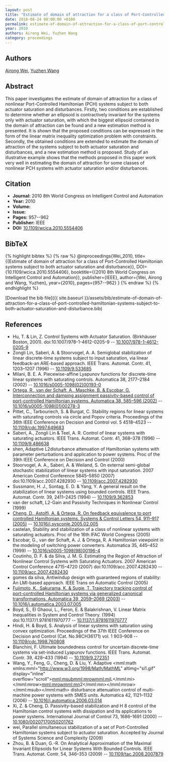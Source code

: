 ```yaml
---
layout: post
title: "Estimate of domain of attraction for a class of Port-Controlled Hamiltonian systems subject to both actuator saturation and disturbance"
date: 2010-08-24 00:00:00 +0100
permalink: estimate-of-domain-of-attraction-for-a-class-of-port-controlled-hamiltonian-systems-subject-to-both-actuator-saturation-and-disturbance
year: 2010
authors: Airong Wei, Yuzhen Wang
category: proceedings
---
```

 
## Authors
[Airong Wei](authors/airong-wei), [Yuzhen Wang](authors/yuzhen-wang)
 
## Abstract
This paper investigates the estimate of domain of attraction for a class of nonlinear Port-Controlled Hamiltonian (PCH) systems subject to both actuator saturation and disturbances. Firstly, two conditions are established to determine whether an ellipsoid is contractively invariant for the systems only with actuator saturation, with which the biggest ellipsoid contained in the domain of attraction can be found and a new estimation method is presented. It is shown that the proposed conditions can be expressed in the form of the linear matrix inequality optimization problem with constraints. Secondly, the obtained conditions are extended to estimate the domain of attraction of the systems subject to both actuator saturation and disturbances, and a new estimation method is proposed. Study of an illustrative example shows that the methods proposed in this paper work very well in estimating the domain of attraction for some classes of nonlinear PCH systems with actuator saturation and/or disturbances.
 
## Citation
- **Journal:** 2010 8th World Congress on Intelligent Control and Automation
- **Year:** 2010
- **Volume:** 
- **Issue:** 
- **Pages:** 957--962
- **Publisher:** IEEE
- **DOI:** [10.1109/wcica.2010.5554406](https://doi.org/10.1109/wcica.2010.5554406)
 
## BibTeX
{% highlight bibtex %}
{% raw %}
@inproceedings{Wei_2010,
  title={{Estimate of domain of attraction for a class of Port-Controlled Hamiltonian systems subject to both actuator saturation and disturbance}},
  DOI={10.1109/wcica.2010.5554406},
  booktitle={{2010 8th World Congress on Intelligent Control and Automation}},
  publisher={IEEE},
  author={Wei, Airong and Wang, Yuzhen},
  year={2010},
  pages={957--962}
}
{% endraw %}
{% endhighlight %}
 
[Download the bib file]({{ site.baseurl }}/assets/bib/estimate-of-domain-of-attraction-for-a-class-of-port-controlled-hamiltonian-systems-subject-to-both-actuator-saturation-and-disturbance.bib)
 
## References
- Hu, T. & Lin, Z. Control Systems with Actuator Saturation. (Birkhäuser Boston, 2001). doi:10.1007/978-1-4612-0205-9 -- [10.1007/978-1-4612-0205-9](https://doi.org/10.1007/978-1-4612-0205-9)
- Zongli Lin, Saberi, A. & Stoorvogel, A. A. Semiglobal stabilization of linear discrete-time systems subject to input saturation, via linear feedback-an ARE-based approach. IEEE Trans. Automat. Contr. 41, 1203–1207 (1996) -- [10.1109/9.533685](https://doi.org/10.1109/9.533685)
- Milani, B. E. A. Piecewise-affine Lyapunov functions for discrete-time linear systems with saturating controls. Automatica 38, 2177–2184 (2002) -- [10.1016/s0005-1098(02)00193-0](https://doi.org/10.1016/s0005-1098(02)00193-0)
- [Ortega, R., van der Schaft, A., Maschke, B. & Escobar, G. Interconnection and damping assignment passivity-based control of port-controlled Hamiltonian systems. Automatica 38, 585–596 (2002)](interconnection-and-damping-assignment-passivity-based-control-of-port-controlled-hamiltonian-systems) -- [10.1016/s0005-1098(01)00278-3](https://doi.org/10.1016/s0005-1098(01)00278-3)
- Pittet, C., Tarbouriech, S. & Burgat, C. Stability regions for linear systems with saturating controls via circle and Popov criteria. Proceedings of the 36th IEEE Conference on Decision and Control vol. 5 4518–4523 -- [10.1109/cdc.1997.649683](https://doi.org/10.1109/cdc.1997.649683)
- Saberi, A., Zongli Lin & Teel, A. R. Control of linear systems with saturating actuators. IEEE Trans. Automat. Contr. 41, 368–378 (1996) -- [10.1109/9.486638](https://doi.org/10.1109/9.486638)
- shen, Adaptive L2disturbance attenuation of Hamiltonian systems with parameter perturbations and application to power systems. Proc of the 39th IEEE Conference on Decision and Control (2000)
- Stoorvogel, A. A., Saberi, A. & Weiland, S. On external semi-global stochastic stabilization of linear systems with input saturation. 2007 American Control Conference 5845–5850 (2007) doi:10.1109/acc.2007.4282930 -- [10.1109/acc.2007.4282930](https://doi.org/10.1109/acc.2007.4282930)
- Sussmann, H. J., Sontag, E. D. & Yang, Y. A general result on the stabilization of linear systems using bounded controls. IEEE Trans. Automat. Contr. 39, 2411–2425 (1994) -- [10.1109/9.362853](https://doi.org/10.1109/9.362853)
- van der schaft, L2-Gain and Passivity Techniques in Nonlinear Control (1999)
- [Cheng, D., Astolfi, A. & Ortega, R. On feedback equivalence to port controlled Hamiltonian systems. Systems &amp; Control Letters 54, 911–917 (2005)](on-feedback-equivalence-to-port-controlled-hamiltonian-systems) -- [10.1016/j.sysconle.2005.02.005](https://doi.org/10.1016/j.sysconle.2005.02.005)
- castelan, Stability and stabilization of a class of nonlinear systems with saturating actuators. Proc of the 16th IFAC World Congress (2005)
- Escobar, G., van der Schaft, A. J. & Ortega, R. A Hamiltonian viewpoint in the modeling of switching power converters. Automatica 35, 445–452 (1999) -- [10.1016/s0005-1098(98)00196-4](https://doi.org/10.1016/s0005-1098(98)00196-4)
- Coutinho, D. F. & da Silva, J. M. G. Estimating the Region of Attraction of Nonlinear Control Systems with Saturating Actuators. 2007 American Control Conference 4715–4720 (2007) doi:10.1109/acc.2007.4282430 -- [10.1109/acc.2007.4282430](https://doi.org/10.1109/acc.2007.4282430)
- gomes da silva, Antiwindup design with guaranteed regions of stability: An LMI-based approach. IEEE Trans on Automatic Control (2005)
- [Fujimoto, K., Sakurama, K. & Sugie, T. Trajectory tracking control of port-controlled Hamiltonian systems via generalized canonical transformations. Automatica 39, 2059–2069 (2003)](trajectory-tracking-control-of-port-controlled-hamiltonian-systems-via-generalized-canonical-transformations) -- [10.1016/j.automatica.2003.07.005](https://doi.org/10.1016/j.automatica.2003.07.005)
- Boyd, S., El Ghaoui, L., Feron, E. & Balakrishnan, V. Linear Matrix Inequalities in System and Control Theory. (1994) doi:10.1137/1.9781611970777 -- [10.1137/1.9781611970777](https://doi.org/10.1137/1.9781611970777)
- Hindi, H. & Boyd, S. Analysis of linear systems with saturation using convex optimization. Proceedings of the 37th IEEE Conference on Decision and Control (Cat. No.98CH36171) vol. 1 903–908 -- [10.1109/cdc.1998.760808](https://doi.org/10.1109/cdc.1998.760808)
- Blanchini, F. Ultimate boundedness control for uncertain discrete-time systems via set-induced Lyapunov functions. IEEE Trans. Automat. Contr. 39, 428–433 (1994) -- [10.1109/9.272351](https://doi.org/10.1109/9.272351)
- Wang, Y., Feng, G., Cheng, D. & Liu, Y. Adaptive <mml:math xmlns:mml="http://www.w3.org/1998/Math/MathML" altimg="si1.gif" display="inline" overflow="scroll"><mml:msub><mml:mrow><mml:mi>L</mml:mi></mml:mrow><mml:mrow><mml:mn>2</mml:mn></mml:mrow></mml:msub></mml:math> disturbance attenuation control of multi-machine power systems with SMES units. Automatica 42, 1121–1132 (2006) -- [10.1016/j.automatica.2006.03.014](https://doi.org/10.1016/j.automatica.2006.03.014)
- Xi, Z. & Cheng, D. Passivity-based stabilization and H 8 control of the Hamiltonian control systems with dissipation and its applications to power systems. International Journal of Control 73, 1686–1691 (2000) -- [10.1080/00207170050201762](https://doi.org/10.1080/00207170050201762)
- wei, Parallel simultaneous stabilization of a set of Port-Controlled Hamiltonian systems subject to actuator saturation. Accepted by Journal of Systems Science and Complexity (2009)
- Zhou, B. & Duan, G.-R. On Analytical Approximation of the Maximal Invariant Ellipsoids for Linear Systems With Bounded Controls. IEEE Trans. Automat. Contr. 54, 346–353 (2009) -- [10.1109/tac.2008.2007879](https://doi.org/10.1109/tac.2008.2007879)

